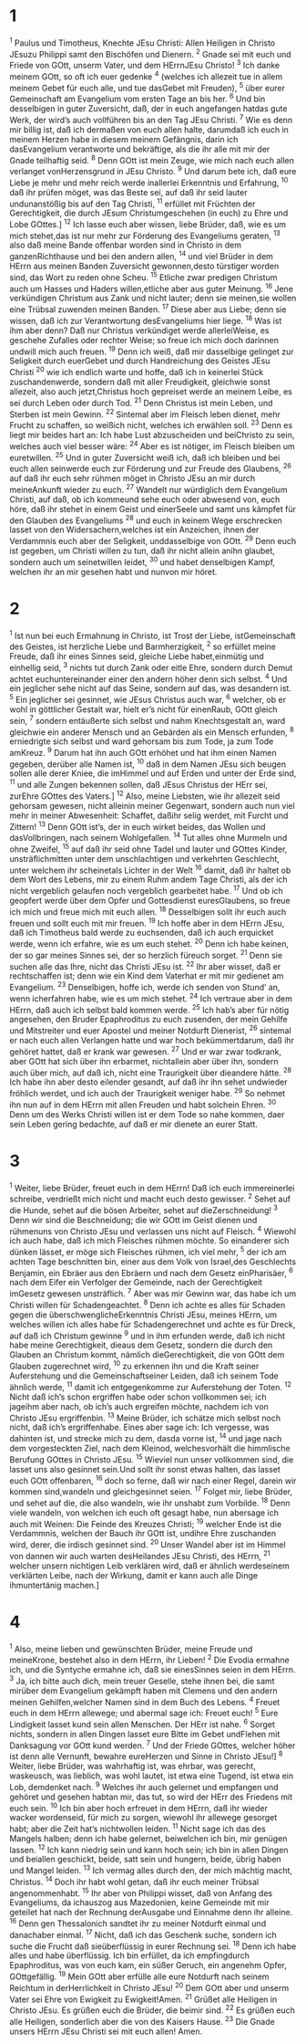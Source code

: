 <h1 id="section">1</h1>
<p><sup>1</sup> Paulus und Timotheus, Knechte JEsu Christi: Allen Heiligen in Christo JEsuzu Philippi samt den Bischöfen und Dienern. <sup>2</sup> Gnade sei mit euch und Friede von GOtt, unserm Vater, und dem HErrnJEsu Christo! <sup>3</sup> Ich danke meinem GOtt, so oft ich euer gedenke <sup>4</sup> (welches ich allezeit tue in allem meinem Gebet für euch alle, und tue dasGebet mit Freuden), <sup>5</sup> über eurer Gemeinschaft am Evangelium vom ersten Tage an bis her. <sup>6</sup> Und bin desselbigen in guter Zuversicht, daß, der in euch angefangen hatdas gute Werk, der wird’s auch vollführen bis an den Tag JEsu Christi. <sup>7</sup> Wie es denn mir billig ist, daß ich dermaßen von euch allen halte, darumdaß ich euch in meinem Herzen habe in diesem meinem Gefängnis, darin ich dasEvangelium verantworte und bekräftige, als die ihr alle mit mir der Gnade teilhaftig seid. <sup>8</sup> Denn GOtt ist mein Zeuge, wie mich nach euch allen verlanget vonHerzensgrund in JEsu Christo. <sup>9</sup> Und darum bete ich, daß eure Liebe je mehr und mehr reich werde inallerlei Erkenntnis und Erfahrung, <sup>10</sup> daß ihr prüfen möget, was das Beste sei, auf daß ihr seid lauter undunanstößig bis auf den Tag Christi, <sup>11</sup> erfüllet mit Früchten der Gerechtigkeit, die durch JEsum Christumgeschehen (in euch) zu Ehre und Lobe GOttes.] <sup>12</sup> Ich lasse euch aber wissen, liebe Brüder, daß, wie es um mich stehet,das ist nur mehr zur Förderung des Evangeliums geraten, <sup>13</sup> also daß meine Bande offenbar worden sind in Christo in dem ganzenRichthause und bei den andern allen, <sup>14</sup> und viel Brüder in dem HErrn aus meinen Banden Zuversicht gewonnen,desto türstiger worden sind, das Wort zu reden ohne Scheu. <sup>15</sup> Etliche zwar predigen Christum auch um Hasses und Haders willen,etliche aber aus guter Meinung. <sup>16</sup> Jene verkündigen Christum aus Zank und nicht lauter; denn sie meinen,sie wollen eine Trübsal zuwenden meinen Banden. <sup>17</sup> Diese aber aus Liebe; denn sie wissen, daß ich zur Verantwortung desEvangeliums hier liege. <sup>18</sup> Was ist ihm aber denn? Daß nur Christus verkündiget werde allerleiWeise, es geschehe Zufalles oder rechter Weise; so freue ich mich doch darinnen undwill mich auch freuen. <sup>19</sup> Denn ich weiß, daß mir dasselbige gelinget zur Seligkeit durch euerGebet und durch Handreichung des Geistes JEsu Christi <sup>20</sup> wie ich endlich warte und hoffe, daß ich in keinerlei Stück zuschandenwerde, sondern daß mit aller Freudigkeit, gleichwie sonst allezeit, also auch jetzt,Christus hoch gepreiset werde an meinem Leibe, es sei durch Leben oder durch Tod. <sup>21</sup> Denn Christus ist mein Leben, und Sterben ist mein Gewinn. <sup>22</sup> Sintemal aber im Fleisch leben dienet, mehr Frucht zu schaffen, so weißich nicht, welches ich erwählen soll. <sup>23</sup> Denn es liegt mir beides hart an: Ich habe Lust abzuscheiden und beiChristo zu sein, welches auch viel besser wäre: <sup>24</sup> Aber es ist nötiger, im Fleisch bleiben um euretwillen. <sup>25</sup> Und in guter Zuversicht weiß ich, daß ich bleiben und bei euch allen seinwerde euch zur Förderung und zur Freude des Glaubens, <sup>26</sup> auf daß ihr euch sehr rühmen möget in Christo JEsu an mir durch meineAnkunft wieder zu euch. <sup>27</sup> Wandelt nur würdiglich dem Evangelium Christi, auf daß, ob ich kommeund sehe euch oder abwesend von, euch höre, daß ihr stehet in einem Geist und einerSeele und samt uns kämpfet für den Glauben des Evangeliums <sup>28</sup> und euch in keinem Wege erschrecken lasset von den Widersachern,welches ist ein Anzeichen, ihnen der Verdammnis euch aber der Seligkeit, unddasselbige von GOtt. <sup>29</sup> Denn euch ist gegeben, um Christi willen zu tun, daß ihr nicht allein anihn glaubet, sondern auch um seinetwillen leidet, <sup>30</sup> und habet denselbigen Kampf, welchen ihr an mir gesehen habt und nunvon mir höret.</p>
<h1 id="section-1">2</h1>
<p><sup>1</sup> Ist nun bei euch Ermahnung in Christo, ist Trost der Liebe, istGemeinschaft des Geistes, ist herzliche Liebe und Barmherzigkeit, <sup>2</sup> so erfüllet meine Freude, daß ihr eines Sinnes seid, gleiche Liebe habet,einmütig und einhellig seid, <sup>3</sup> nichts tut durch Zank oder eitle Ehre, sondern durch Demut achtet euchuntereinander einer den andern höher denn sich selbst. <sup>4</sup> Und ein jeglicher sehe nicht auf das Seine, sondern auf das, was desandern ist. <sup>5</sup> Ein jeglicher sei gesinnet, wie JEsus Christus auch war, <sup>6</sup> welcher, ob er wohl in göttlicher Gestalt war, hielt er’s nicht für einenRaub, GOtt gleich sein, <sup>7</sup> sondern entäußerte sich selbst und nahm Knechtsgestalt an, ward gleichwie ein anderer Mensch und an Gebärden als ein Mensch erfunden, <sup>8</sup> erniedrigte sich selbst und ward gehorsam bis zum Tode, ja zum Tode amKreuz. <sup>9</sup> Darum hat ihn auch GOtt erhöhet und hat ihm einen Namen gegeben, derüber alle Namen ist, <sup>10</sup> daß in dem Namen JEsu sich beugen sollen alle derer Kniee, die imHimmel und auf Erden und unter der Erde sind, <sup>11</sup> und alle Zungen bekennen sollen, daß JEsus Christus der HErr sei, zurEhre GOttes des Vaters.] <sup>12</sup> Also, meine Liebsten, wie ihr allezeit seid gehorsam gewesen, nicht alleinin meiner Gegenwart, sondern auch nun viel mehr in meiner Abwesenheit: Schaffet, daßihr selig werdet, mit Furcht und Zittern! <sup>13</sup> Denn GOtt ist’s, der in euch wirket beides, das Wollen und dasVollbringen, nach seinem Wohlgefallen. <sup>14</sup> Tut alles ohne Murmeln und ohne Zweifel, <sup>15</sup> auf daß ihr seid ohne Tadel und lauter und GOttes Kinder, unsträflichmitten unter dem unschlachtigen und verkehrten Geschlecht, unter welchem ihr scheinetals Lichter in der Welt <sup>16</sup> damit, daß ihr haltet ob dem Wort des Lebens, mir zu einem Ruhm andem Tage Christi, als der ich nicht vergeblich gelaufen noch vergeblich gearbeitet habe. <sup>17</sup> Und ob ich geopfert werde über dem Opfer und Gottesdienst euresGlaubens, so freue ich mich und freue mich mit euch allen. <sup>18</sup> Desselbigen sollt ihr euch auch freuen und sollt euch mit mir freuen. <sup>19</sup> Ich hoffe aber in dem HErrn JEsu, daß ich Timotheus bald werde zu euchsenden, daß ich auch erquicket werde, wenn ich erfahre, wie es um euch stehet. <sup>20</sup> Denn ich habe keinen, der so gar meines Sinnes sei, der so herzlich füreuch sorget. <sup>21</sup> Denn sie suchen alle das Ihre, nicht das Christi JEsu ist. <sup>22</sup> Ihr aber wisset, daß er rechtschaffen ist; denn wie ein Kind dem Vaterhat er mit mir gedienet am Evangelium. <sup>23</sup> Denselbigen, hoffe ich, werde ich senden von Stund’ an, wenn icherfahren habe, wie es um mich stehet. <sup>24</sup> Ich vertraue aber in dem HErrn, daß auch ich selbst bald kommen werde. <sup>25</sup> Ich hab’s aber für nötig angesehen, den Bruder Epaphroditus zu euch zusenden, der mein Gehilfe und Mitstreiter und euer Apostel und meiner Notdurft Dienerist, <sup>26</sup> sintemal er nach euch allen Verlangen hatte und war hoch bekümmertdarum, daß ihr gehöret hattet, daß er krank war gewesen. <sup>27</sup> Und er war zwar todkrank, aber GOtt hat sich über ihn erbarmet, nichtallein aber über ihn, sondern auch über mich, auf daß ich, nicht eine Traurigkeit über dieandere hätte. <sup>28</sup> Ich habe ihn aber desto eilender gesandt, auf daß ihr ihn sehet undwieder fröhlich werdet, und ich auch der Traurigkeit weniger habe. <sup>29</sup> So nehmet ihn nun auf in dem HErrn mit allen Freuden und habt solchein Ehren. <sup>30</sup> Denn um des Werks Christi willen ist er dem Tode so nahe kommen, daer sein Leben gering bedachte, auf daß er mir dienete an eurer Statt.</p>
<h1 id="section-2">3</h1>
<p><sup>1</sup> Weiter, liebe Brüder, freuet euch in dem HErrn! Daß ich euch immereinerlei schreibe, verdrießt mich nicht und macht euch desto gewisser. <sup>2</sup> Sehet auf die Hunde, sehet auf die bösen Arbeiter, sehet auf dieZerschneidung! <sup>3</sup> Denn wir sind die Beschneidung; die wir GOtt im Geist dienen und rühmenuns von Christo JEsu und verlassen uns nicht auf Fleisch. <sup>4</sup> Wiewohl ich auch habe, daß ich mich Fleisches rühmen möchte. So einanderer sich dünken lässet, er möge sich Fleisches rühmen, ich viel mehr, <sup>5</sup> der ich am achten Tage beschnitten bin, einer aus dem Volk von Israel,des Geschlechts Benjamin, ein Ebräer aus den Ebräern und nach dem Gesetz einPharisäer, <sup>6</sup> nach dem Eifer ein Verfolger der Gemeinde, nach der Gerechtigkeit imGesetz gewesen unsträflich. <sup>7</sup> Aber was mir Gewinn war, das habe ich um Christi willen für Schadengeachtet. <sup>8</sup> Denn ich achte es alles für Schaden gegen die überschwenglicheErkenntnis Christi JEsu, meines HErrn, um welches willen ich alles habe für Schadengerechnet und achte es für Dreck, auf daß ich Christum gewinne <sup>9</sup> und in ihm erfunden werde, daß ich nicht habe meine Gerechtigkeit, dieaus dem Gesetz, sondern die durch den Glauben an Christum kommt, nämlich dieGerechtigkeit, die von GOtt dem Glauben zugerechnet wird, <sup>10</sup> zu erkennen ihn und die Kraft seiner Auferstehung und die Gemeinschaftseiner Leiden, daß ich seinem Tode ähnlich werde, <sup>11</sup> damit ich entgegenkomme zur Auferstehung der Toten. <sup>12</sup> Nicht daß ich’s schon ergriffen habe oder schon vollkommen sei; ich jageihm aber nach, ob ich’s auch ergreifen möchte, nachdem ich von Christo JEsu ergriffenbin. <sup>13</sup> Meine Brüder, ich schätze mich selbst noch nicht, daß ich’s ergriffenhabe. Eines aber sage ich: Ich vergesse, was dahinten ist, und strecke mich zu dem, dasda vorne ist, <sup>14</sup> und jage nach dem vorgesteckten Ziel, nach dem Kleinod, welchesvorhält die himmlische Berufung GOttes in Christo JEsu. <sup>15</sup> Wieviel nun unser vollkommen sind, die lasset uns also gesinnet sein.Und sollt ihr sonst etwas halten, das lasset euch GOtt offenbaren, <sup>16</sup> doch so ferne, daß wir nach einer Regel, darein wir kommen sind,wandeln und gleichgesinnet seien. <sup>17</sup> Folget mir, liebe Brüder, und sehet auf die, die also wandeln, wie ihr unshabt zum Vorbilde. <sup>18</sup> Denn viele wandeln, von welchen ich euch oft gesagt habe, nun abersage ich auch mit Weinen: Die Feinde des Kreuzes Christi; <sup>19</sup> welcher Ende ist die Verdammnis, welchen der Bauch ihr GOtt ist, undihre Ehre zuschanden wird, derer, die irdisch gesinnet sind. <sup>20</sup> Unser Wandel aber ist im Himmel von dannen wir auch warten desHeilandes JEsu Christi, des HErrn, <sup>21</sup> welcher unsern nichtigen Leib verklären wird, daß er ähnlich werdeseinem verklärten Leibe, nach der Wirkung, damit er kann auch alle Dinge ihmuntertänig machen.]</p>
<h1 id="section-3">4</h1>
<p><sup>1</sup> Also, meine lieben und gewünschten Brüder, meine Freude und meineKrone, bestehet also in dem HErrn, ihr Lieben! <sup>2</sup> Die Evodia ermahne ich, und die Syntyche ermahne ich, daß sie einesSinnes seien in dem HErrn. <sup>3</sup> Ja, ich bitte auch dich, mein treuer Geselle, stehe ihnen bei, die samt mirüber dem Evangelium gekämpft haben mit Clemens und den andern meinen Gehilfen,welcher Namen sind in dem Buch des Lebens. <sup>4</sup> Freuet euch in dem HErrn allewege; und abermal sage ich: Freuet euch! <sup>5</sup> Eure Lindigkeit lasset kund sein allen Menschen. Der HErr ist nahe. <sup>6</sup> Sorget nichts, sondern in allen Dingen lasset eure Bitte im Gebet undFlehen mit Danksagung vor GOtt kund werden. <sup>7</sup> Und der Friede GOttes, welcher höher ist denn alle Vernunft, bewahre eureHerzen und Sinne in Christo JEsu!] <sup>8</sup> Weiter, liebe Brüder, was wahrhaftig ist, was ehrbar, was gerecht, waskeusch, was lieblich, was wohl lautet, ist etwa eine Tugend, ist etwa ein Lob, demdenket nach. <sup>9</sup> Welches ihr auch gelernet und empfangen und gehöret und gesehen habtan mir, das tut, so wird der HErr des Friedens mit euch sein. <sup>10</sup> Ich bin aber hoch erfreuet in dem HErrn, daß ihr wieder wacker wordenseid, für mich zu sorgen, wiewohl ihr allewege gesorget habt; aber die Zeit hat’s nichtwollen leiden. <sup>11</sup> Nicht sage ich das des Mangels halben; denn ich habe gelernet, beiwelchen ich bin, mir genügen lassen. <sup>12</sup> Ich kann niedrig sein und kann hoch sein; ich bin in allen Dingen und beiallen geschickt, beide, satt sein und hungern, beide, übrig haben und Mangel leiden. <sup>13</sup> Ich vermag alles durch den, der mich mächtig macht, Christus. <sup>14</sup> Doch ihr habt wohl getan, daß ihr euch meiner Trübsal angenommenhabt. <sup>15</sup> Ihr aber von Philippi wisset, daß von Anfang des Evangeliums, da ichauszog aus Mazedonien, keine Gemeinde mit mir geteilet hat nach der Rechnung derAusgabe und Einnahme denn ihr alleine. <sup>16</sup> Denn gen Thessalonich sandtet ihr zu meiner Notdurft einmal und danachaber einmal. <sup>17</sup> Nicht, daß ich das Geschenk suche, sondern ich suche die Frucht daß sieüberflüssig in eurer Rechnung sei. <sup>18</sup> Denn ich habe alles und habe überflüssig. Ich bin erfüllet, da ich empfingdurch Epaphroditus, was von euch kam, ein süßer Geruch, ein angenehm Opfer, GOttgefällig. <sup>19</sup> Mein GOtt aber erfülle alle eure Notdurft nach seinem Reichtum in derHerrlichkeit in Christo JEsu! <sup>20</sup> Dem GOtt aber und unserm Vater sei Ehre von Ewigkeit zu Ewigkeit!Amen. <sup>21</sup> Grüßet alle Heiligen in Christo JEsu. Es grüßen euch die Brüder, die beimir sind. <sup>22</sup> Es grüßen euch alle Heiligen, sonderlich aber die von des Kaisers Hause. <sup>23</sup> Die Gnade unsers HErrn JEsu Christi sei mit euch allen! Amen.</p>
